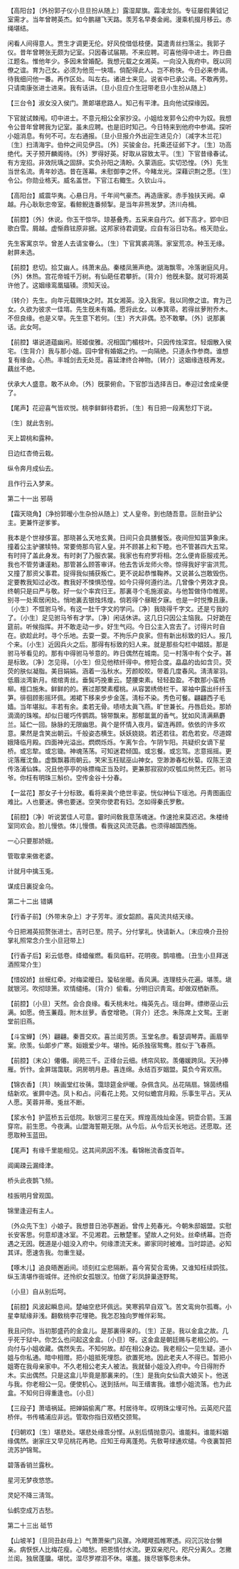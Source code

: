 <!-- { "loadSidebar": true } -->
【高阳台】〔外扮郭子仪小旦旦扮从随上〕露湿犀旗。霜凌龙剑。专征屡假黄钺记室需才。当年曾聘英杰。如今鹏翮飞天路。羡芳名早奏金阙。漫乘机掇月移云。赤绳堪结。

闲看人间得意人。贾生才调更无伦。好风傥借低枝便。莫遣靑丝扫落尘。我郭子仪。昔年曾聘张无颇为记室。只因春试届期。不来应聘。可喜他得中进士。昨日曲江题名。惟他年少。多因未曾婚配。我想元载之女湘英。一向没入我府中。旣以同僚之谊。育为己女。必须为他觅一快壻。倘配得此人。岂不称快。今日必来参谒。待我细问他一番。再作区处。叫左右。诸进士来见。说省中已承公谒。不敢再劳。只请南康张进士进来。我有话讲。〔旦小旦应介生冠带老旦小生扮从随上〕 

【三台令】淑女没入侯门。萧郞堪悲路人。知己有平津。且向他试探缘因。

下官就试棘闱。叨中进士。不意元相公全家抄没。小姐给发郭令公府中为奴。我想令公昔年曾聘我为记室。虽未应聘。也是旧时知己。今日特来到他府中参谒。探听小姐消息。有何不可。左右通报。〔旦小旦报介外出迎生进见介〕〔减字木兰花〕〔生〕扫淸海宇。伯仲之间见伊吕。〔外〕买骏金台。托乘还征邺下才。〔生〕功高绝代。天子预开麟阁待。〔外〕罗得好英。好取从容致太平。〔生〕下官昔缘春试。有方宠招。非效阮瑀之固辞。实负孙阳之淸盼。久蒙涵庇。实切恐惶。〔外〕先生当世名流。靑年妙选。昔在莲幕。未慰御李之怀。今睹龙光。深藉识荆之愿。〔生〕令公。你勋业格天。威名盖世。下官江右鲰生。久钦山斗。 

【高阳台】威震华夷。心悬日月。千年间气豪杰。再造唐家。赤手独扶天阙。卓越。丹心耿耿忠帝室。看鲸鲵连番频掣。是当年非熊发梦。济川舟楫。

【前腔】〔外〕休说。你玉干惊华。琼基叠秀。五采来自丹穴。邺下高才。郢中旧歌白雪。屑越。虚惭鼎铉原非据。这邦家待君调燮。应自有浴日功名。格天勋业。

先生客寓京华。曾差人去请宝眷么。〔生〕下官箕裘凋落。家室荒凉。种玉无缘。射屛未选。 

【前腔】悲切。拾艾幽人。纬萧末品。秦楼凤箫声绝。湖海飘零。冷落谢庭风月。〔外〕休热。宫花帝城千万树。有仙葩任君攀折。〔背介〕他旣未娶。就可将湘英许他了。这姻缘鸾凰辐辏。须知天设。

〔转介〕先生。向年元载赐玦之时。其女湘英。没入我家。我以同僚之谊。育为己女。久欲为彼求一佳壻。先生旣未有婚。愿将此女。以奉箕帚。若得丝萝附乔木。不但良缘。也是义举。先生意下若何。〔生〕齐大非偶。恐不敢攀。〔外〕说那裏话。此女呵。 

【前腔】堪说道蕴幽闲。班姬俊雅。况相国门楣枝叶。只因传烛深宫。轻烟散入侯宅。〔生背介〕我与那小姐。园中曾有婚姻之约。一向隔绝。只道永作参商。谁想复有缘会。心热。丰城剑去无处觅。喜延津终合神物。〔转介〕这姻缘连枝再发。藕丝不绝。

伏承大人盛意。敢不从命。〔外〕旣蒙俯俞。下官卽当选择吉日。奉迎过舍成亲便了。 

【尾声】花迎喜气皆欢悦。桃李鲜鲜待君折。〔生〕有日把一段离愁灯下说。

〔生〕就此吿别。 

天上碧桃和露种。

日边红杏倚云栽。

纵令奔月成仙去。

且作行云入梦来。 

第二十一出
邪萌

【霜天晓角】〔净扮郭暧小生杂扮从随上〕丈人皇帝。到也随吾意。叵耐丑驴公主。更兼忤逆爹爹。

我本是个世禄侈富。那晓甚么天地玄黄。日间只会具膳餐饭。夜间但知篮笋象床。撞着公主驴骡犊特。常要倚那鸟官人皇。并不顾甚上和下睦。也不管甚四大五常。有时挦了盖此身发。有时剥了乃服衣裳。我家也有府罗将相。怎么便肯臣服戎羌。我也不管劳谦谨勑。那管甚么顾答审详。他去吿诉龙师火帝。惊得我好宇宙洪荒。又撞了那资父事君。捉得我似捕获叛亡。更不说起恭惟鞠养。又说甚么岂敢毁伤。定要教我知过必改。教我好不悚惧恐惶。如今只得何遵约法。几曾像个男效才良。终朝只是曰严与敬。好一似个率宾归王。那裏寻个毛施淑姿。与他暂做侍巾帷房。别寻一处索居闲处。悄地裏去银烛炜煌。倘若得个昼眠夕寐。也是一时悦豫且康。〔小生〕不恇驸马爷。有这一肚千字文的学问。〔净〕我晓得千字文。还是亏我的了。〔小生〕足见驸马爷有才学。〔净〕闲话休讲。这几日只因公主恼我。只好跪在筵前。听候指挥。并不敢走动一步。好生气闷。今日公主入宫去了。讨得片时自在。欲趁此时。寻个乐地。去耍一耍。不拘乐户良家。但有新出标致的妇人。报几个来。〔小生〕近因兵火之后。那得有标致的妇人来。就是那些勾栏中娼妓。那是驸马爷看见的。那有中得驸马爷意的。昨日偶然在城南。见一村落中有个女子。甚是标致。〔净〕怎见得。〔小生〕但见他秾纤得中。修短合度。皛皛的齿如含贝。荧荧的肤似凝脂。美目娟娟。涵着一泓秋水。芳颜皎皎。带着几度春风。淸淸翠羽。低眉淡湾新月。绾绾靑丝。垂鬓巧挽重云。楚腰束素。轻轻盈盈。不数那小蛮杨柳。檀口施朱。鲜鲜的的。赛过那樊素樱桃。从容罢绣倚栏干。翠袖中露出纤纤玉笋。徘徊顾影摇环佩。湘裙下移来步步金莲。淸标不染。秀色可餐。翩翩西子毛嫱。当年堪拟。丰若有余。柔若无骨。啧啧太眞飞燕。旷世兼长。丹唇启处。那娇滴滴的珠喉。却似日暖巧传鹦鹉。锦带飘来。那郁氲氲的香气。犹如风淸满爇麝兰。延伫一回。脉脉的无限幽思。眞个是怀情入夜月。留连再顾。依依的许多欢意。果然是含笑出朝云。千般姿态横生。妖妖娆娆。若还若往。若危若安。尽道嫦娥降临月殿。四面神光溢出。熌熌烁烁。乍离乍合。乍阴乍阳。共疑织女谪下星桥。或忘犂。或忘锄。神魂荡荡。可知迷君倾国。或忘餐。或忘驾。志意摇摇。更诧落雁沈鱼。虚飘飘暮雨朝云。笑宋玉枉赋巫山神女。空渺渺春松秋菊。叹陈王浪传洛浦仙姝。况且他亭亭的咏摽梅正当及时。更兼那寂寂的叹瓠瓜尙然无匹。驸马爷。你枉有明珠三斛价。空传金谷十分春。 

【一盆花】那女子十分标致。看将来眞个绝世丰姿。恍似神仙下瑶池。丹靑图画应难比。人也要迷。佛也要迷。空笑你使君有妇。怎如得秦氏罗敷。

【前腔】〔净〕听说罢佳人可意。霎时间敎我意荡魂迷。作速抢来莫迟迟。朱楼绮室同欢会。脸儿慢依。体儿慢偎。看我这风流范蠡。也须得越国西施。

一心只要那娇娥。

管取拿来做老婆。

计就月中擒玉兎。

谋成日裏捉金乌。 

第二十二出
错媾

【行香子前】〔外带末杂上〕才子芳年。淑女韶颜。喜风流共结天缘。

今日把湘英招赘张进士。吉时已至。院子。分付掌礼。快请新人。〔末应唤介丑扮掌礼照常念介生小旦冠带上〕 

【行香子后】彩云低卷。绛蜡催燃。看凤临轩。花明夜。鹊喧檐。〔丑生小旦拜送酒照常介生〕 

【惜奴娇】丝幙红牵。对梅梁暧日。蛩毡坐暖。香风满。连理枝头花遍。堪羡。塡就银河。吹彻琼箫。欢情缱绻。〔背介〕偷看。分明旧识靑鸾。却做双栖新燕。

【前腔】〔小旦〕天然。会合良缘。看夭桃未吐。梅英先占。瑶台畔。缥缈巫山云满。如愿。倚玉蒹葭。附木丝萝。香奁增艳。〔背介〕还念。朱陈席上文鸳。王谢堂前旧燕。

【斗宝蝉】〔外〕翩翩。秦晋交欢。喜兰闺芳质。玉堂名彦。看瑟调琴弄。画眉举案。欣羡。仙郞步广寒。姮娥爱少年。堪怜。妬杀独宿鸳鸯。胜似于飞春燕。

【前腔】〔末众〕僊僊。阆苑三千。正绛台云细。绣帘风软。羡僊媛跨凤。天孙捧雁。忻忭。金屛瑞霭联。洞房明月悬。喜连绵。永结百岁姻盟。莫负今宵欢燕。

【锦衣香】〔共〕映画堂红妆蒨。霭琼筵金炉暖。杂佩含风。丛花隔扇。锦茵绣榻结新欢。雀屛中选。凤卜和占。问看花上苑。又何似蟾宫月殿。乐事生平占。天从人愿。芙蓉并蒂。兎丝不断。

【浆水令】护蓝桥五云低院。耿银河三星在天。辉煌高烛灿金莲。铜壶合箭。玉漏穿帘。前生愿。今夜满。山盟海誓期无限。从今后。从今后天长地远。还愿取。还愿取种玉蓝田。

【尾声】有缘千里能相见。这其间夙因不浅。看锦帐流香度百年。

阊阖疎云漏绛津。

桥头此夜鹊飞频。

桂扳明月曾观国。

锦里逢迎有主人。

〔外众先下生〕小娘子。我想昔日池亭邂逅。曾传上苑春光。今朝朱邸姻盟。实慰长安客思。何意却逢冰室。不见湘君。云散楚峯。望故人之何处。丝牵绣幕。岂奇遇之无因。旣道是小姐没入府中。何缘漂流天末。卿家同时被难。当时踪迹。必知其详。愿速吿我。勿重生疑。 

【啄木儿】追良晤邂逅间。顷刻红尘悲隔断。喜今宵契合鸾俦。又谁知枉续鹍弦。纵玉淸堪作衙城伴。还怜织女孤银汉。怕做了彩凤辞巢逐野鸳。

〔小旦〕自从别后呵。 

【前腔】风波起瞬息间。楚岫空悲环佩远。笑寒鸦早自双飞。苦文鸾尙尔孤骞。小星幸赋缘非浅。翻敎桃李花埋艳。我怎忍独向罗帷伴彩鸳。

我且问你。当初那盛药的金盒儿。是那裏得来的。〔生〕正是。我以金盒之故。几乎死于狱中。你怎么也问起这金盒。〔小旦〕呀。这金盒是朝廷赐与老相公的。一向付与小姐收藏。偶然失去。不知何故。却在相公身边。我老相公一见生疑。道小姐与你私通。暗中相赠。把小姐抵死埋怨。欲置死地。因此老夫人不得已。暂把小姐寄在我母亲家中。不久老相公老夫人被法。我就替小姐没入府中。今日得附乔木。实出偶然。只是这盒儿毕竟是那裏来的。〔生〕是我向女仙袁大娘买卜。他送与我。你老相公一见。便使机心。送到括州。叫王缙害我。谁想小姐流落。也为此盒。不知何日得重逢也。〔小旦〕 

【三段子】萧墙祸延。把婵娟偷离广寒。村居待年。叹明珠尘埋可怜。云英咫尺蓝桥伴。书传橘浦应非远。管取你指日双栖交颈鸳。

【归朝欢】〔生〕堪悲处。堪悲处缘乖分悭。从别后情抛意闪。谁能料。谁能料姻缘偶然。谢家庄又早见桃花再艳。应知王母离蓬苑。先敎萼绿通欢缱。今夜裏暂把流苏护锦鸳。

碧落香销兰露秋。

星河无梦夜悠悠。

灵妃不降三淸驾。

仙鹤空成万古愁。 

第二十三出
砥节

【山坡羊】〔旦同丑赵母上〕气萧萧柴门风骤。冷飕飕孤帷寒透。闷沉沉妆台懒亲。病恹恹人比梅花瘦。心暗愁。把恩情付水流。更双亲咫尺。咫尺分离久。怎撇兰闺。独居蓬牖。堪忧。湿尽罗襟泪不休。堪羞。拨尽银筝怨未休。

